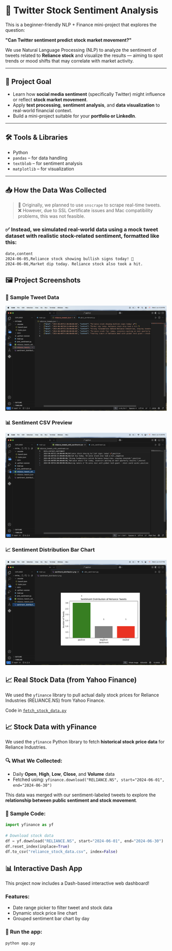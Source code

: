 # 🧠 Twitter Stock Sentiment Analysis

This is a beginner-friendly NLP + Finance mini-project that explores the question:

**"Can Twitter sentiment predict stock market movement?"**

We use Natural Language Processing (NLP) to analyze the sentiment of tweets related to **Reliance stock** and visualize the results — aiming to spot trends or mood shifts that may correlate with market activity.

---

## 📌 Project Goal

- Learn how **social media sentiment** (specifically Twitter) might influence or reflect **stock market movement**.
- Apply **text processing**, **sentiment analysis**, and **data visualization** to real-world financial context.
- Build a mini-project suitable for your **portfolio or LinkedIn**.

---

## 🛠️ Tools & Libraries

- Python
- `pandas` – for data handling
- `textblob` – for sentiment analysis
- `matplotlib` – for visualization

---

## 📥 How the Data Was Collected

> 📌 Originally, we planned to use `snscrape` to scrape real-time tweets.  
> ❌ However, due to SSL Certificate issues and Mac compatibility problems, this was not feasible.

### ✅ Instead, we simulated real-world data using a **mock tweet dataset** with realistic stock-related sentiment, formatted like this:

```csv
date,content
2024-06-05,Reliance stock showing bullish signs today! 🚀
2024-06-06,Market dip today. Reliance stock also took a hit.

```
## 🖼️ Project Screenshots

### 🧾 Sample Tweet Data
![Sample Tweet Data](sample_tweet_data.png)

### 📊 Sentiment CSV Preview
![Sentiment CSV Preview](sentiment_csv_preview.png)

### 📈 Sentiment Distribution Bar Chart
![Sentiment Distribution](sentiment_bar_chart.png)


## 📈 Real Stock Data (from Yahoo Finance)

We used the `yfinance` library to pull actual daily stock prices for Reliance Industries (RELIANCE.NS) from Yahoo Finance.

Code in [`fetch_stock_data.py`](fetch_stock_data.py)



## 📈 Stock Data with yFinance

We used the `yfinance` Python library to fetch **historical stock price data** for Reliance Industries.

### 🔍 What We Collected:
- Daily **Open**, **High**, **Low**, **Close**, and **Volume** data
- Fetched using: `yfinance.download("RELIANCE.NS", start="2024-06-01", end="2024-06-30")`

This data was merged with our sentiment-labeled tweets to explore the **relationship between public sentiment and stock movement**.

### 🧪 Sample Code:
```python
import yfinance as yf

# Download stock data
df = yf.download("RELIANCE.NS", start="2024-06-01", end="2024-06-30")
df.reset_index(inplace=True)
df.to_csv("reliance_stock_data.csv", index=False)


```
## 📊 Interactive Dash App

This project now includes a Dash-based interactive web dashboard!

### Features:
- Date range picker to filter tweet and stock data
- Dynamic stock price line chart
- Grouped sentiment bar chart by day

### 🔗 Run the app:
```bash
python app.py

